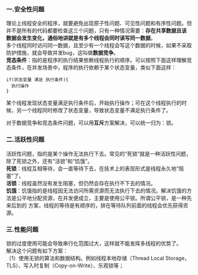 ### 一.安全性问题
理论上线程安全的程序，就要避免出现原子性问题、可见性问题和有序性问题。但并不是所有的代码都要检查这三个问题，只有一种情况需要：**存在共享数据且该
数据会发生变化，通俗地讲就是有多个线程会同时读写同一数据**。  
多个线程同时访问同一数据，且至少有一个线程会写这个数据的时候，如果不采取防护措施，就会导致并发bug，这叫做**数据竞争**。  
**竞态条件**：指的是程序的执行结果依赖线程执行的顺序。可以按照下面这样理解竞态条件，在并发场景中，程序的执行依赖于某个状态变量，类似下面这样：  
```
if(状态变量 满足 执行条件){
  执行操作
}
```
某个线程发现状态变量满足执行条件后，开始执行操作；可在这个线程执行的时候，另一个线程同时修改了状态变量，导致状态变量不满足执行条件了。  

对于数据竞争和竞态条件问题，可以用**互斥**方案解决，可以统一归为：锁。  

### 二.活跃性问题
活跃性问题，指的是某个操作无法执行下去。常见的“死锁”就是一种活跃性问题，除了死锁之外，还有“活锁”和“饥饿”。  
**死锁**：线程互相等待，会一直等待下去，在技术上的表现形式是线程永久地“阻塞”了。  
**活锁**：线程虽然没有发生阻塞，但仍然会存在执行不下去的情况。  
**饥饿**：饥饿指的是线程因无法访问所需资源而无法执行下去的情况。解决饥饿的方法是公平地分配资源，在并发便成立，主要是使用公平锁。所谓公平锁，是一种先来后到的
方案，线程的等待是有顺序的，排在等待队列前面的线程会优先获得资源。  

### 三.性能问题
锁的过度使用可能会导致串行化范围过大，这样就不能发挥多线程的优势了。  
解决这个问题有如下方案：  
（1）使用无锁的算法和数据结构。例如线程本地存储（Thread Local Storage，TLS）、写入时复制（Copy-on-Write）、乐观锁等；




